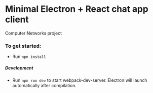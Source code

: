 # Minimal Electron + React chat app client
Computer Networks project

### To get started:
* Run `npm install`

##### Development
* Run `npm run dev` to start webpack-dev-server. Electron will launch automatically after compilation.
